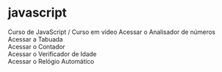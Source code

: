 # javascript
 Curso de JavaScript / Curso em vídeo
 <a target="https://devpdr7.github.io/javascript/Sites/exerc18/excmodel.html">Acessar o Analisador de números</a> 
 <br>
 <a target="https://devpdr7.github.io/javascript/Sites/exerc17/excmodel.html">Acessar a Tabuada</a>
 <br>
 <a target="https://devpdr7.github.io/javascript/Sites/exerc16/excmodel.html">Acessar o Contador</a>
 <br>
 <a target="https://devpdr7.github.io/javascript/Sites/exerc15/excmodel.html">Acessar o Verificador de Idade</a>
 <br>
 <a target="https://devpdr7.github.io/javascript/Sites/exerc14/excmodel.html">Acessar o Relógio Automático</a>
 <br>